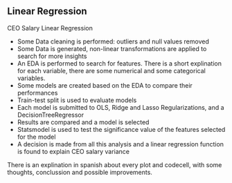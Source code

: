 ## Linear Regression

CEO Salary Linear Regression

- Some Data cleaning is performed: outliers and null values removed
- Some Data is generated, non-linear transformations are applied to search for more insights
- An EDA is performed to search for features. There is a short explination for each variable, there are some numerical and some categorical variables.
- Some models are created based on the EDA to compare their performances
- Train-test split is used to evaluate models
- Each model is submitted to OLS, Ridge and Lasso Regularizations, and a DecisionTreeRegressor
- Results are compared and a model is selected
- Statsmodel is used to test the significance value of the features selected for the model
- A decision is made from all this analysis and a linear regression function is found to explain CEO salary variance

There is an explination in spanish about every plot and codecell, with some thoughts, conclussion and possible improvements.
